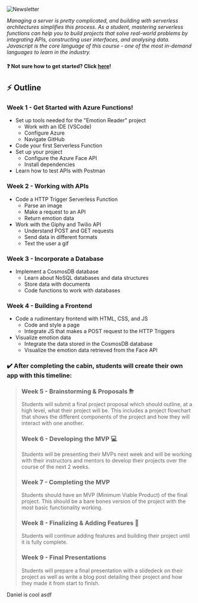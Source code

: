 ![Newsletter](https://user-images.githubusercontent.com/69332964/114803220-14269100-9d6d-11eb-9a3a-e92a637e5d79.png)

*Managing a server is pretty complicated, and building with serverless architectures simplifies this process. As a student, mastering serverless functions can help you to build projects that solve real-world problems by integrating APIs, constructing user interfaces, and analysing data. Javascript is the core language of this course - one of the most in-demand languages to learn in the industry.*

#### :question: Not sure how to get started? Click [here](/GETTING_STARTED.md)! 

## :zap: Outline

### **Week 1** - Get Started with Azure Functions!
* Set up tools needed for the "Emotion Reader" project
    * Work with an IDE (VSCode)
    * Configure Azure
    * Navigate GitHub
* Code your first Serverless Function
* Set up your project
    * Configure the Azure Face API
    * Install dependencies
* Learn how to test APIs with Postman


### **Week 2** - Working with APIs
* Code a HTTP Trigger Serverless Function
    * Parse an image
    * Make a request to an API
    * Return emotion data
* Work with the Giphy and Twilio API
    * Understand POST and GET requests
    * Send data in different formats
    * Text the user a gif

### **Week 3** - Incorporate a Database
* Implement a CosmosDB database
    * Learn about NoSQL databases and data structures
    * Store data with documents
    * Code functions to work with databases

### **Week 4** - Building a Frontend
* Code a rudimentary frontend with HTML, CSS, and JS
    * Code and style a page
    * Integrate JS that makes a POST request to the HTTP Triggers
* Visualize emotion data
    * Integrate the data stored in the CosmosDB database
    * Visualize the emotion data retrieved from the Face API


### ✔️ After completing the cabin, students will create their own app with this timeline:
> ### **Week 5** - Brainstorming & Proposals ⛈
> Students will submit a final project proposal which should outline, at a high level, what their project will be. This includes a project flowchart that shows the different components of the project and how they will interact with one another.
> 
> ### **Week 6** - Developing the MVP 💻
> Students will be presenting their MVPs next week and will be working with their instructors and mentors to develop their projects over the course of the next 2 weeks.
> 
> ### **Week 7** - Completing the MVP
> Students should have an MVP (Minimum Viable Product) of the final project. This should be a bare bones version of the project with the most basic functionality working.
> 
> ### **Week 8** - Finalizing & Adding Features 🎀
> Students will continue adding features and building their project until it is fully complete.
> 
> ### **Week 9** - Final Presentations 
> Students will prepare a final presentation with a slidedeck on their project as well as write a blog post detailing their project and how they made it from start to finish.


Daniel is cool asdf
